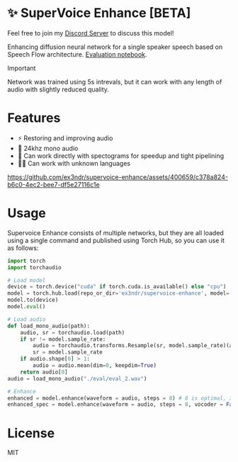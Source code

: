 # ✨ SuperVoice Enhance [BETA]

Feel free to join my [Discord Server](https://discord.gg/DK8b9AUGRa) to discuss this model!

Enhancing diffusion neural network for a single speaker speech based on Speech Flow architecture. [Evaluation notebook](/eval.ipynb).

> [!IMPORTANT]  
> Network was trained using 5s intrevals, but it can work with any length of audio with slightly reduced quality.

# Features

* ⚡️ Restoring and improving audio
* 🎤 24khz mono audio
* 🚀 Can work directly with spectograms for speedup and tight pipelining
* 🤹‍♂️ Can work with unknown languages

https://github.com/ex3ndr/supervoice-enhance/assets/400659/c378a824-b6c0-4ec2-bee7-df5e27116c1e

# Usage

Supervoice Enhance consists of multiple networks, but they are all loaded using a single command and published using Torch Hub, so you can use it as follows:

```python
import torch
import torchaudio

# Load model
device = torch.device("cuda" if torch.cuda.is_available() else "cpu")
model = torch.hub.load(repo_or_dir='ex3ndr/supervoice-enhance', model='enhance', vocoder = True) # vocoder = False if you don't need vocoder
model.to(device)
model.eval()

# Load audio
def load_mono_audio(path):
    audio, sr = torchaudio.load(path)
    if sr != model.sample_rate:
        audio = torchaudio.transforms.Resample(sr, model.sample_rate)(audio)
        sr = model.sample_rate
    if audio.shape[0] > 1:
        audio = audio.mean(dim=0, keepdim=True)
    return audio[0]
audio = load_mono_audio("./eval/eval_2.wav")

# Enhance
enhanced = model.enhance(waveform = audio, steps = 8) # 8 is optimal, 32 is higer quality but sometimes it halluciantes
enhanced_spec = model.enhance(waveform = audio, steps = 8, vocoder = False) # Return spectogram without running vocoder

```

# License

MIT
